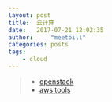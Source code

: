```yaml
---
layout: post
title:  云计算
date:   2017-07-21 12:02:35
author:     "meetbill"
categories: posts
tags:
    - cloud
---
```



> * [openstack](https://github.com/BillWang139967/openstack_install)
> * [aws tools](https://github.com/BillWang139967/aws_tools)

